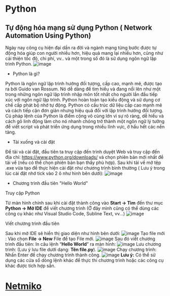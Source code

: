 # Python


## Tự động hóa mạng sử dụng Python ( Network Automation Using Python)

  Ngày nay công cụ hiện đại dần ra đời và ngành mạng từng bước được tự động hóa giúp con người nhiều hơn, hiệu quả mang lại nhiều hơn, cũng như cải thiện tốc độ, chi phí, vv.. và một trong số đó là sử dụng ngôn ngữ lập trình Python.
![image](https://user-images.githubusercontent.com/129259654/229399394-14bc30c6-8ebc-469c-82c4-858e3e95cc37.png)
  - Python là gì?
 
  Python là ngôn ngữ lập trình hướng đối tượng, cấp cao, mạnh mẽ, được tạo ra bởi Guido van Rossum. Nó dễ dàng để tìm hiểu và đang nổi lên như một trong những ngôn ngữ lập trình nhập môn tốt nhất cho người lần đầu tiếp xúc với ngôn ngữ lập trình. Python hoàn toàn tạo kiểu động và sử dụng cơ chế cấp phát bộ nhớ tự động. Python có cấu trúc dữ liệu cấp cao mạnh mẽ và cách tiếp cận đơn giản nhưng hiệu quả đối với lập trình hướng đối tượng. Cú pháp lệnh của Python là điểm cộng vô cùng lớn vì sự rõ ràng, dễ hiểu và cách gõ linh động làm cho nó nhanh chóng trở thành một ngôn ngữ lý tưởng để viết script và phát triển ứng dụng trong nhiều lĩnh vực, ở hầu hết các nền tảng.
  - Tải xuống và cài đặt

 Để tải và cài đặt, đầu tiên ta truy cập đến trình duyệt Web và truy cập đến địa chỉ: https://www.python.org/downloads/ và chọn phiên bản mới nhất để tải về (nếu có thể chọn phiên bản bạn thấy phù hợp). Sau khi tải về mở tệp .exe vừa tạo để thực hiện cài đặt như chương trình bình thường 
( Lưu ý trong lúc cài đặt nhớ tick vào 2 ô như hình bên dưới):
![image](https://user-images.githubusercontent.com/129259654/229400408-9758d862-3267-47df-b895-b2cfc6c66d57.png)
  - Chương trình đầu tiên "Hello World"
 
  Truy cập Python
  
  Từ màn hình chính sau khi cài đặt thành công vào **Start -> Tìm** đến thư mục **Python -> Mở IDE** để viết chương trình (Ở đây mình cũng có thể dùng các công cụ khác như Visual Studio Code, Subline Text, vv…)
 ![image](https://user-images.githubusercontent.com/129259654/229481002-6e9330c2-c5e0-45bb-99fe-24d94b39c101.png)
  
  Viết chương trình đầu tiên
  
  Sau khi mở IDE sẽ hiển thị giao diện như hình bên dưới:
![image](https://user-images.githubusercontent.com/129259654/229481101-7f9a386c-7b10-4228-9270-70fb75856aa1.png)
Tạo file mới : Vào chọn **File -> New** File để tạo File mới.
![image](https://user-images.githubusercontent.com/129259654/229481171-8587835d-7663-4cc6-b8e6-fb2ede7a17cc.png)
Sau đó viết chương trình đầu tiên: In câu lệnh “**Hello World**” ra màn hình:
![image](https://user-images.githubusercontent.com/129259654/229481234-6c4e54fe-f2b4-4c91-8093-27f180cc4f05.png)
Lưu chương trình: (Lưu ý lưu file dưới dạng: **Tên file.py**).
![image](https://user-images.githubusercontent.com/129259654/229481306-faf3f7e2-9c70-48e3-848d-436f189c76f7.png)
Chạy chương trình: Nhấn Enter để chạy chương trình thành công.
![image](https://user-images.githubusercontent.com/129259654/229481370-67b16c7d-2797-4282-8617-7fc0e552843f.png)
 **Lưu ý:** Có thể sử dụng các cửa sổ dòng lệnh khác để thực thi chương trình hoặc các công cụ khác được tích hợp sẳn.
 
# [Netmiko](https://github.com/vnpro149/Netmiko-Python/blob/main/Netmiko.md)
